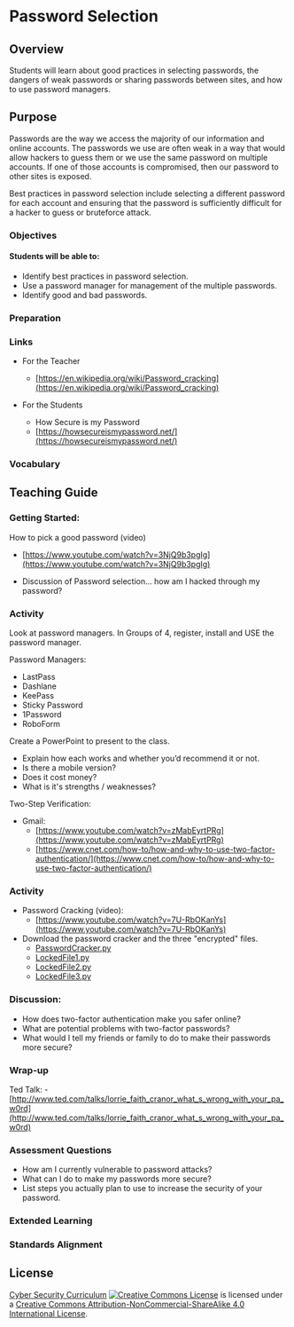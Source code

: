 # Password Selection

## Overview
Students will learn about good practices in selecting passwords, the dangers of weak passwords or sharing passwords between sites, and how to use password managers.

## Purpose
Passwords are the way we access the majority of our information and online accounts. The passwords we use are often weak in a way that would allow hackers to guess them or we use the same password on multiple accounts.  If one of those accounts is compromised, then our password to other sites is exposed.

Best practices in password selection include selecting a different password for each account and ensuring that the password is sufficiently difficult for a hacker to guess or bruteforce attack.

### Objectives
#### Students will be able to:
- Identify best practices in password selection.
- Use a password manager for management of the multiple passwords.
- Identify good and bad passwords.

### Preparation

### Links
- For the Teacher
	- [https://en.wikipedia.org/wiki/Password_cracking](https://en.wikipedia.org/wiki/Password_cracking)

- For the Students
	- How Secure is my Password
	- [https://howsecureismypassword.net/](https://howsecureismypassword.net/)

### Vocabulary

## Teaching Guide
### Getting Started:
How to pick a good password (video)
- [https://www.youtube.com/watch?v=3NjQ9b3pgIg](https://www.youtube.com/watch?v=3NjQ9b3pgIg)

- Discussion of Password selection… how am I hacked through my password?

### Activity
Look at password managers.  In Groups of 4, register, install and USE the password manager.

Password Managers:
- LastPass
- Dashlane
- KeePass
- Sticky Password
- 1Password
- RoboForm

Create a PowerPoint to present to the class.
- Explain how each works and whether you’d recommend it or not.
- Is there a mobile version?
- Does it cost money?
- What is it's strengths / weaknesses?


Two-Step Verification:

- Gmail:
	- [https://www.youtube.com/watch?v=zMabEyrtPRg](https://www.youtube.com/watch?v=zMabEyrtPRg)
	- [https://www.cnet.com/how-to/how-and-why-to-use-two-factor-authentication/](https://www.cnet.com/how-to/how-and-why-to-use-two-factor-authentication/)

### Activity
- Password Cracking (video):
	- [https://www.youtube.com/watch?v=7U-RbOKanYs](https://www.youtube.com/watch?v=7U-RbOKanYs)
- Download the password cracker and the three "encrypted" files.
	- [PasswordCracker.py](passwords/PasswordCracker.py)
	- [LockedFile1.py](passwords/LockedFile1.py)
	- [LockedFile2.py](passwords/LockedFile2.py)
	- [LockedFile3.py](passwords/LockedFile3.py)


### Discussion:
- How does two-factor authentication make you safer online?
- What are potential problems with two-factor passwords?
- What would I tell my friends or family to do to make their passwords more secure?

### Wrap-up
Ted Talk: - [http://www.ted.com/talks/lorrie_faith_cranor_what_s_wrong_with_your_pa_w0rd](http://www.ted.com/talks/lorrie_faith_cranor_what_s_wrong_with_your_pa_w0rd)

### Assessment Questions
- How am I currently vulnerable to password attacks?
- What can I do to make my passwords more secure?
- List steps you actually plan to use to increase the security of your password.


### Extended Learning


### Standards Alignment

## License
[Cyber Security Curriculum](https://github.com/DerekBabb/CyberSecurity) <a rel="license" href="http://creativecommons.org/licenses/by-nc-sa/4.0/"><img alt="Creative Commons License" style="border-width:0" src="https://i.creativecommons.org/l/by-nc-sa/4.0/88x31.png" /></a> is licensed under a <a rel="license" href="http://creativecommons.org/licenses/by-nc-sa/4.0/">Creative Commons Attribution-NonCommercial-ShareAlike 4.0 International License</a>.
